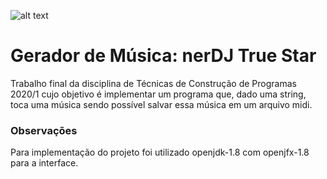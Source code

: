 ![alt text](https://github.com/nicollefavero/gerador-musica-nerdj/blob/master/imagens/image-readme.png "Cool nerd DJ")

# Gerador de Música: nerDJ True Star

Trabalho final da disciplina de Técnicas de Construção de Programas 2020/1 cujo objetivo é implementar um programa que, dado uma string, toca uma música sendo possível salvar essa música em um arquivo midi.

### Observações
Para implementação do projeto foi utilizado openjdk-1.8 com openjfx-1.8 para a interface.
